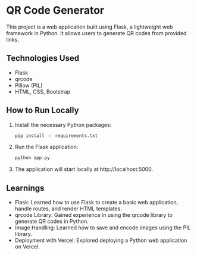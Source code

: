 # QR Code Generator
This project is a web application built using Flask, a lightweight web framework in Python. It allows users to generate QR codes from provided links.

## Technologies Used
- Flask
- qrcode
- Pillow (PIL)
- HTML, CSS, Bootstrap

## How to Run Locally
1. Install the necessary Python packages:
    ```bash
    pip install -r requirements.txt
    ```
2. Run the Flask application:
    ```bash
    python app.py
    ```
3. The application will start locally at http://localhost:5000.

## Learnings
- Flask: Learned how to use Flask to create a basic web application, handle routes, and render HTML templates.
- qrcode Library: Gained experience in using the qrcode library to generate QR codes in Python.
- Image Handling: Learned how to save and encode images using the PIL library.
- Deployment with Vercel: Explored deploying a Python web application on Vercel.
